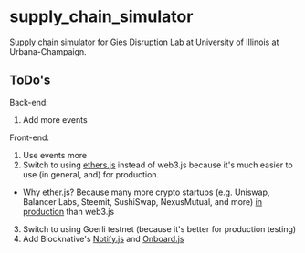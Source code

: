 # supply_chain_simulator
Supply chain simulator for Gies Disruption Lab at University of Illinois at Urbana-Champaign.


## ToDo's
Back-end:
1. Add more events 

Front-end:
1. Use events more
2. Switch to using [ethers.js](https://github.com/ethers-io/ethers.js) instead of web3.js because it's much easier to use (in general, and) for production.
  * Why ether.js? Because many more crypto startups (e.g. Uniswap, Balancer Labs, Steemit, SushiSwap, NexusMutual, and more) [in production](https://github.com/ethers-io/ethers.js/network/dependents) than web3.js
3. Switch to using Goerli testnet (because it's better for production testing)
4. Add Blocknative's [Notify.js](https://docs.blocknative.com/notify) and [Onboard.js](https://docs.blocknative.com/onboard)